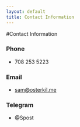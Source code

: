 ```yaml
---
layout: default
title: Contact Information
---
```

#Contact Information

### Phone ###
* 708 253 5223

### Email ###
* [sam@osterkil.me](mailto:sam@osterkil.me)

### Telegram ###
* @Spost
